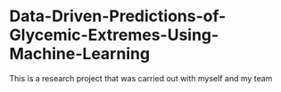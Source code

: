 # Data-Driven-Predictions-of-Glycemic-Extremes-Using-Machine-Learning
This is a research project that was carried out with myself and my team
